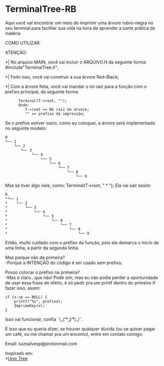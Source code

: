 # TerminalTree-RB
Aqui você vai encontrar um meio de imprimir uma árvore rubro-negra no seu terminal para facilitar sua vida na hora de aprender a parte prática da matéria

COMO UTILIZAR:

ATENÇÃO:
<p>*| No arquivo MAIN, você vai incluir o ARQUIVO.H da seguinte forma: #include"TerminalTree.h";</p>
<p>*| Feito isso, você vai construir a sua árvore Red-Black;</p>
<p>*| Com a árvore feita, você vai mandar o nó raiz para a função com o prefixo principal, da seguinte forma:</p>

```
      Terminal(T->root, "");
      Onde:
         T->root == Nó raíz da árvore;
         "" == prefixo da impressão;
```

<p>Se o prefixo estiver vazio, como eu coloquei, a árvore será implementada no seguinte modelo:</p>

```
0
└── 1
    └── 2
       └── 3
            └── 4
                └── 5
                    └── 6
                        └── 7
                            └── 8
                                └── 9
```

Mas se tiver algo nele, como:
      Terminal(T->root, " * ");
  Ela vai sair assim:

```
0
*└── 1
*    └── 2
*        └── 3
*            └── 4
*                └── 5
*                    └── 6
*                        └── 7
*                            └── 8
*                                └── 9
```

<p>Então, muito cuidado com o prefixo da função, pois ele demarca o início de uma linha, a partir da segunda linha.</p>

<p>Mas porque não da primeira?<br>
-Porque a INTENÇÃO do código é ser usado sem prefixo;</p>

<p>Posso colocar o prefixo na primeira?<br>
-Mas é claro...que não! Pode sim, mas eu não podia perder a oportunidade de usar essa frase de efeito, é só pedir pra um printf dentro do
primeiro if fazer isso, assim:</p>

```
if (x->p == NULL) {
    printf("%s", prefixo);
    ImprimeKey(x);
}
```

<p>Isso vai funcionar, confia ¯\_( ͡° ͜ʖ ͡°)_/¯.</p>
 
 <p>É isso que eu queria dizer, se houver qualquer dúvida (ou se quiser pagar um café, ou me chamar pra um enconto), 
 entre em contato comigo:</p>
 
 <p>Email: luizsalvesp@protonmail.com</p>
 
 
Inspirado em:<br>
*[Unix Tree](https://github.com/kddnewton/tree)
